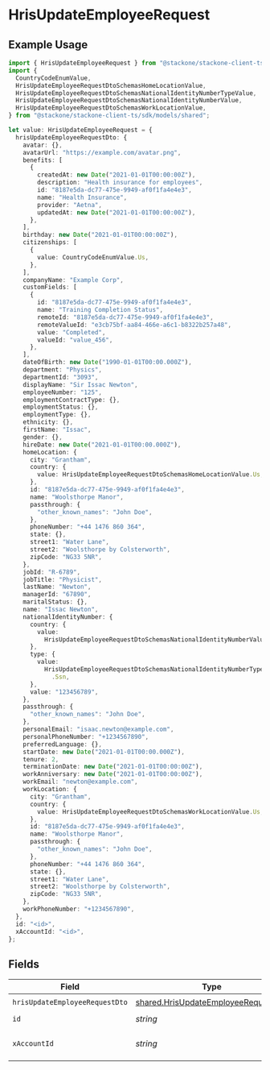 # HrisUpdateEmployeeRequest

## Example Usage

```typescript
import { HrisUpdateEmployeeRequest } from "@stackone/stackone-client-ts/sdk/models/operations";
import {
  CountryCodeEnumValue,
  HrisUpdateEmployeeRequestDtoSchemasHomeLocationValue,
  HrisUpdateEmployeeRequestDtoSchemasNationalIdentityNumberTypeValue,
  HrisUpdateEmployeeRequestDtoSchemasNationalIdentityNumberValue,
  HrisUpdateEmployeeRequestDtoSchemasWorkLocationValue,
} from "@stackone/stackone-client-ts/sdk/models/shared";

let value: HrisUpdateEmployeeRequest = {
  hrisUpdateEmployeeRequestDto: {
    avatar: {},
    avatarUrl: "https://example.com/avatar.png",
    benefits: [
      {
        createdAt: new Date("2021-01-01T00:00:00Z"),
        description: "Health insurance for employees",
        id: "8187e5da-dc77-475e-9949-af0f1fa4e4e3",
        name: "Health Insurance",
        provider: "Aetna",
        updatedAt: new Date("2021-01-01T00:00:00Z"),
      },
    ],
    birthday: new Date("2021-01-01T00:00:00Z"),
    citizenships: [
      {
        value: CountryCodeEnumValue.Us,
      },
    ],
    companyName: "Example Corp",
    customFields: [
      {
        id: "8187e5da-dc77-475e-9949-af0f1fa4e4e3",
        name: "Training Completion Status",
        remoteId: "8187e5da-dc77-475e-9949-af0f1fa4e4e3",
        remoteValueId: "e3cb75bf-aa84-466e-a6c1-b8322b257a48",
        value: "Completed",
        valueId: "value_456",
      },
    ],
    dateOfBirth: new Date("1990-01-01T00:00.000Z"),
    department: "Physics",
    departmentId: "3093",
    displayName: "Sir Issac Newton",
    employeeNumber: "125",
    employmentContractType: {},
    employmentStatus: {},
    employmentType: {},
    ethnicity: {},
    firstName: "Issac",
    gender: {},
    hireDate: new Date("2021-01-01T00:00.000Z"),
    homeLocation: {
      city: "Grantham",
      country: {
        value: HrisUpdateEmployeeRequestDtoSchemasHomeLocationValue.Us,
      },
      id: "8187e5da-dc77-475e-9949-af0f1fa4e4e3",
      name: "Woolsthorpe Manor",
      passthrough: {
        "other_known_names": "John Doe",
      },
      phoneNumber: "+44 1476 860 364",
      state: {},
      street1: "Water Lane",
      street2: "Woolsthorpe by Colsterworth",
      zipCode: "NG33 5NR",
    },
    jobId: "R-6789",
    jobTitle: "Physicist",
    lastName: "Newton",
    managerId: "67890",
    maritalStatus: {},
    name: "Issac Newton",
    nationalIdentityNumber: {
      country: {
        value:
          HrisUpdateEmployeeRequestDtoSchemasNationalIdentityNumberValue.Us,
      },
      type: {
        value:
          HrisUpdateEmployeeRequestDtoSchemasNationalIdentityNumberTypeValue
            .Ssn,
      },
      value: "123456789",
    },
    passthrough: {
      "other_known_names": "John Doe",
    },
    personalEmail: "isaac.newton@example.com",
    personalPhoneNumber: "+1234567890",
    preferredLanguage: {},
    startDate: new Date("2021-01-01T00:00.000Z"),
    tenure: 2,
    terminationDate: new Date("2021-01-01T00:00:00Z"),
    workAnniversary: new Date("2021-01-01T00:00:00Z"),
    workEmail: "newton@example.com",
    workLocation: {
      city: "Grantham",
      country: {
        value: HrisUpdateEmployeeRequestDtoSchemasWorkLocationValue.Us,
      },
      id: "8187e5da-dc77-475e-9949-af0f1fa4e4e3",
      name: "Woolsthorpe Manor",
      passthrough: {
        "other_known_names": "John Doe",
      },
      phoneNumber: "+44 1476 860 364",
      state: {},
      street1: "Water Lane",
      street2: "Woolsthorpe by Colsterworth",
      zipCode: "NG33 5NR",
    },
    workPhoneNumber: "+1234567890",
  },
  id: "<id>",
  xAccountId: "<id>",
};
```

## Fields

| Field                                                                                             | Type                                                                                              | Required                                                                                          | Description                                                                                       |
| ------------------------------------------------------------------------------------------------- | ------------------------------------------------------------------------------------------------- | ------------------------------------------------------------------------------------------------- | ------------------------------------------------------------------------------------------------- |
| `hrisUpdateEmployeeRequestDto`                                                                    | [shared.HrisUpdateEmployeeRequestDto](../../../sdk/models/shared/hrisupdateemployeerequestdto.md) | :heavy_check_mark:                                                                                | N/A                                                                                               |
| `id`                                                                                              | *string*                                                                                          | :heavy_check_mark:                                                                                | N/A                                                                                               |
| `xAccountId`                                                                                      | *string*                                                                                          | :heavy_check_mark:                                                                                | The account identifier                                                                            |